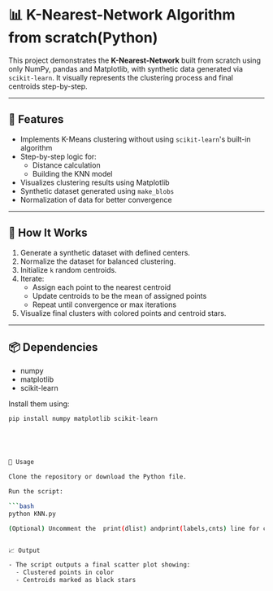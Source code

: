 # 📊 K-Nearest-Network Algorithm from scratch(Python)

This project demonstrates the **K-Nearest-Network** built from scratch using only NumPy, pandas and Matplotlib, with synthetic data generated via `scikit-learn`. It visually represents the clustering process and final centroids step-by-step.

---

## 🚀 Features

- Implements K-Means clustering without using `scikit-learn`'s built-in algorithm
- Step-by-step logic for:
  - Distance calculation
  - Building the KNN model
- Visualizes clustering results using Matplotlib
- Synthetic dataset generated using `make_blobs`
- Normalization of data for better convergence

---

## 🧠 How It Works

1. Generate a synthetic dataset with defined centers.
2. Normalize the dataset for balanced clustering.
3. Initialize `k` random centroids.
4. Iterate:
   - Assign each point to the nearest centroid
   - Update centroids to be the mean of assigned points
   - Repeat until convergence or max iterations
5. Visualize final clusters with colored points and centroid stars.

---

## 📦 Dependencies

- numpy
- matplotlib
- scikit-learn

Install them using:

````bash
pip install numpy matplotlib scikit-learn





📂 Usage

Clone the repository or download the Python file.

Run the script:

```bash
python KNN.py

(Optional) Uncomment the  print(dlist) andprint(labels,cnts) line for clear understanding of how the distance is calculated


📈 Output

- The script outputs a final scatter plot showing:
  - Clustered points in color
  - Centroids marked as black stars
````
